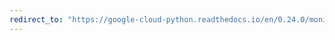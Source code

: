 ```yaml
---
redirect_to: "https://google-cloud-python.readthedocs.io/en/0.24.0/monitoring-timeseries.html"
---
```

